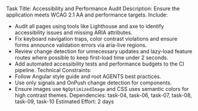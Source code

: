 Task Title: Accessibility and Performance Audit
Description: Ensure the application meets WCAG 2.1 AA and performance targets.
Include:
- Audit all pages using tools like Lighthouse and axe to identify accessibility issues and missing ARIA attributes.
- Fix keyboard navigation traps, color contrast violations and ensure forms announce validation errors via aria-live regions.
- Review change detection for unnecessary updates and lazy-load feature routes where possible to keep first-load time under 2 seconds.
- Add automated accessibility tests and performance budgets to the CI pipeline.
Technical Constraints:
- Follow Angular style guide and root AGENTS best practices.
- Use only signals and OnPush change detection for components.
- Ensure images use `NgOptimizedImage` and CSS uses semantic colors for high contrast themes.
Dependencies: task-04, task-06, task-07, task-08, task-09, task-10
Estimated Effort: 2 days
